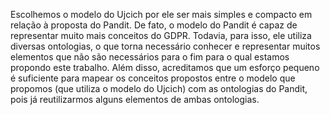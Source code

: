 Escolhemos o modelo do Ujcich por ele ser mais simples e compacto em relação à proposta do Pandit. De fato, o modelo do Pandit é capaz de representar muito mais conceitos do GDPR. Todavia, para isso, ele utiliza diversas ontologias, o que torna necessário conhecer e representar muitos elementos que não são necessários para o fim para o qual estamos propondo este trabalho. Além disso, acreditamos que um esforço pequeno é suficiente para mapear os conceitos propostos entre o modelo que propomos (que utiliza o modelo do Ujcich) com as ontologias do Pandit, pois já reutilizarmos alguns elementos de ambas ontologias.